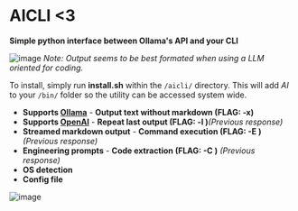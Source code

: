 # AICLI <3
**Simple python interface between Ollama's API and your CLI**

![image](https://github.com/user-attachments/assets/4acfebcf-69e1-417a-8803-7aea3033c3d8)
_Note: Output seems to be best formated when using a LLM oriented for coding._

To install, simply run **install.sh** within the `/aicli/` directory. This will add *AI* to your `/bin/` folder so the utility can be accessed system wide.

- **Supports [Ollama](https://github.com/ollama/ollama)**        - **Output text without markdown (FLAG: -x)**
- **Supports [OpenAI](https://platform.openai.com/api-keys)**    - **Repeat last output (FLAG: -l )**_(Previous response)_
- **Streamed markdown output**                                   - **Command execution (FLAG: -E )** _(Previous response)_
- **Engineering prompts**                                        - **Code extraction (FLAG: -C )**   _(Previous response)_
- **OS detection**
- **Config file**

![image](https://github.com/user-attachments/assets/61e08c6b-a830-4fb3-acfb-d4eb34dcd9a4)
